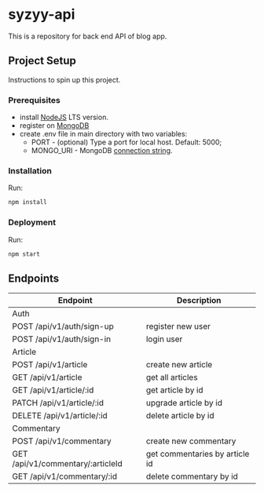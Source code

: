 # syzyy-api

This is a repository for back end API of blog app.

## Project Setup

Instructions to spin up this project.

### Prerequisites

- install [NodeJS](https://nodejs.org/) LTS version.
- register on [MongoDB](https://www.mongodb.com/)
- create .env file in main directory with two variables:
  - PORT - (optional) Type a port for local host. Default: 5000;
  - MONGO_URI - MongoDB [connection string](https://www.mongodb.com/docs/manual/reference/connection-string/).

### Installation

Run:

```bash
npm install
```

### Deployment

Run:

```bash
npm start
```

## Endpoints

| Endpoint                          | Description                    |
| --------------------------------- | ------------------------------ |
| Auth                              |
| POST /api/v1/auth/sign-up         | register new user              |
| POST /api/v1/auth/sign-in         | login user                     |
| Article                           |
| POST /api/v1/article              | create new article             |
| GET /api/v1/article               | get all articles               |
| GET /api/v1/article/:id           | get article by id              |
| PATCH /api/v1/article/:id         | upgrade article by id          |
| DELETE /api/v1/article/:id        | delete article by id           |
| Commentary                        |
| POST /api/v1/commentary           | create new commentary          |
| GET /api/v1/commentary/:articleId | get commentaries by article id |
| GET /api/v1/commentary/:id        | delete commentary by id        |
